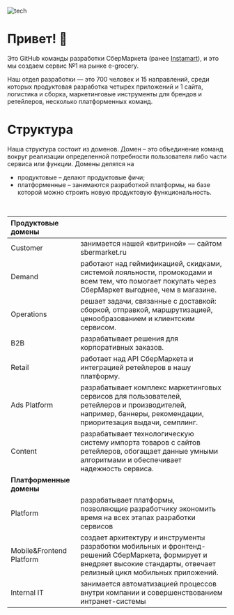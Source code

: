 ![tech](https://user-images.githubusercontent.com/58173438/170272586-99184097-acb0-4273-a74e-014b5f33dda3.png)

# Привет! 👋 

Это GitHub команды разработки СберМаркета (ранее [Instamart](https://github.com/nstmrt)), и это мы создаем сервис №1 на рынке e-grocery.

Наш отдел разработки — это 700 человек и 15 направлений, среди которых продуктовая разработка четырех приложений и 1 сайта, логистика и сборка, маркетинговые инструменты для брендов и ретейлеров, несколько платформенных команд.

# Структура
Наша структура состоит из доменов. Домен – это объединение команд вокруг реализации определенной потребности пользователя либо части сервиса или функции.
Домены делятся на
<br/>
<ul><li>продуктовые – делают продуктовые фичи; </li>
<li>платформенные – занимаются разработкой платформы, на базе которой можно строить новую продуктовую функциональность.</li>
</ul><br/>
<table>
<thead>
<tr>
<th align="left">Продуктовые домены</th>
<th align="left">
</th>
</tr>
</thead>
<tbody>
  <tr>
<td align="left">Сustomer</th>
<td align="left">занимается нашей «витриной» — сайтом sbermarket.ru
</tr>
<tr>
<td align="left">Demand</td>
<td align="left">работают над геймификацией, скидками, системой лояльности, промокодами и всем тем, что помогает покупать через СберМаркет выгоднее, чем в магазине.</td>
</tr>
<tr>
<td align="left">Operations</td>
<td align="left">решает задачи, связанные с доставкой: сборкой, отправкой, маршрутизацией, ценообразованием и клиентским сервисом.</td>
</tr>
<tr>
<td align="left">B2B</td>
<td align="left">разрабатывает решения для корпоративных заказов.
</td>
</tr>
  <tr>
<td align="left">Retail</td>
<td align="left">работает над API СберМаркета и интеграцией ретейлеров в нашу платформу.
</td>
</tr>
  <tr>
<td align="left">Ads Platform</td>
<td align="left">разрабатывает комплекс маркетинговых сервисов для пользователей, ретейлеров и производителей, например, баннеры, рекомендации, приоритезация выдачи, семплинг. </td>
</tr>
  <tr>
<td align="left">Content</td>
<td align="left">разрабатывает технологическую систему импорта товаров с сайтов ретейлеров, обогащает данные умными алгоритмами и обеспечивает надежность сервиса.
</td>
</tr>
    <tr>
      <td align="left"><b>Платформенные домены</b></td>
<td align="left"></td>
</tr>
  <tr>
<td align="left">Platform</td>
<td align="left">разрабатывает платформы, позволяющие разработчику экономить время на всех этапах разработки сервисов
</td>
</tr>
<tr>
<td align="left">Mobile&Frontend Platform</td>
<td align="left">создает архитектуру и инструменты разработки мобильных и фронтенд-решений СберМаркета, формирует и внедряет высокие стандарты, отвечает релизный цикл мобильных приложений.
</td>
</tr>
  <tr>
<td align="left">Internal IT</td>
<td align="left">занимается автоматизацией процессов внутри компании и совершенствованием интранет-системы
</td>
</tr>
</tbody>
</table>
